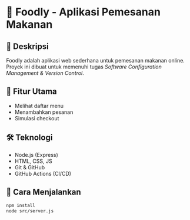 # 🍱 Foodly - Aplikasi Pemesanan Makanan

## 📖 Deskripsi
Foodly adalah aplikasi web sederhana untuk pemesanan makanan online.  
Proyek ini dibuat untuk memenuhi tugas *Software Configuration Management & Version Control*.

## 🎯 Fitur Utama
- Melihat daftar menu
- Menambahkan pesanan
- Simulasi checkout

## 🛠 Teknologi
- Node.js (Express)
- HTML, CSS, JS
- Git & GitHub
- GitHub Actions (CI/CD)

## 🚀 Cara Menjalankan
```bash
npm install
node src/server.js
